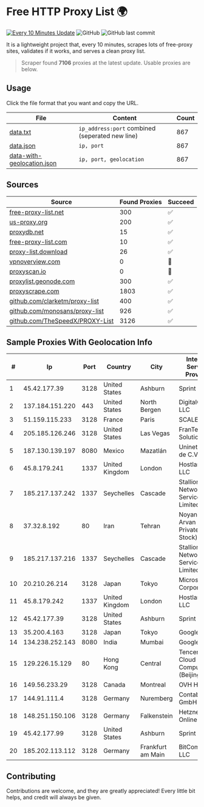 
# Free HTTP Proxy List 🌍

[![Every 10 Minutes Update](https://github.com/mertguvencli/http-proxy-list/actions/workflows/main.yml/badge.svg?branch=main)](https://github.com/mertguvencli/http-proxy-list/actions/workflows/main.yml)
![GitHub](https://img.shields.io/github/license/mertguvencli/http-proxy-list)
![GitHub last commit](https://img.shields.io/github/last-commit/mertguvencli/http-proxy-list)

It is a lightweight project that, every 10 minutes, scrapes lots of free-proxy sites, validates if it works, and serves a clean proxy list.


> Scraper found **7106** proxies at the latest update. Usable proxies are below.

## Usage

Click the file format that you want and copy the URL.


|File|Content|Count|
|----|-------|-----|
|[data.txt](https://raw.githubusercontent.com/mertguvencli/http-proxy-list/main/proxy-list/data.txt)|`ip_address:port` combined (seperated new line)|867|
|[data.json](https://raw.githubusercontent.com/mertguvencli/http-proxy-list/main/proxy-list/data.json)|`ip, port`|867|
|[data-with-geolocation.json](https://raw.githubusercontent.com/mertguvencli/http-proxy-list/main/proxy-list/data-with-geolocation.json)|`ip, port, geolocation`|867|

## Sources

|Source|Found Proxies|Succeed|
|------|-------------|-------|
|[free-proxy-list.net](https://free-proxy-list.net)|300|✅|
|[us-proxy.org](https://www.us-proxy.org)|200|✅|
|[proxydb.net](http://proxydb.net)|15|✅|
|[free-proxy-list.com](https://free-proxy-list.com/?page=&port=&type%5B%5D=http&type%5B%5D=https&up_time=0&search=Search)|10|✅|
|[proxy-list.download](https://www.proxy-list.download/HTTP)|26|✅|
|[vpnoverview.com](https://vpnoverview.com/privacy/anonymous-browsing/free-proxy-servers)|0|🚫|
|[proxyscan.io](https://www.proxyscan.io)|0|🚫|
|[proxylist.geonode.com](https://proxylist.geonode.com/api/proxy-list?limit=300&page=1&sort_by=lastChecked&sort_type=desc&protocols=http,https)|300|✅|
|[proxyscrape.com](https://api.proxyscrape.com/v2/?request=displayproxies&protocol=http&timeout=10000&country=all&ssl=all&anonymity=all)|1803|✅|
|[github.com/clarketm/proxy-list](https://raw.githubusercontent.com/clarketm/proxy-list/master/proxy-list-raw.txt)|400|✅|
|[github.com/monosans/proxy-list](https://raw.githubusercontent.com/monosans/proxy-list/main/proxies/http.txt)|926|✅|
|[github.com/TheSpeedX/PROXY-List](https://raw.githubusercontent.com/TheSpeedX/PROXY-List/master/http.txt)|3126|✅|


## Sample Proxies With Geolocation Info

|#|Ip|Port|Country|City|Internet Service Provider|
|-|--|----|-------|----|-------------------------|
|1|45.42.177.39|3128|United States|Ashburn|Sprint|
|2|137.184.151.220|443|United States|North Bergen|DigitalOcean, LLC|
|3|51.159.115.233|3128|France|Paris|SCALEWAY|
|4|205.185.126.246|3128|United States|Las Vegas|FranTech Solutions|
|5|187.130.139.197|8080|Mexico|Mazatlán|Uninet S.A. de C.V.|
|6|45.8.179.241|1337|United Kingdom|London|Hostland LLC|
|7|185.217.137.242|1337|Seychelles|Cascade|Stallion Network Services Limited|
|8|37.32.8.192|80|Iran|Tehran|Noyan Abr Arvan Co. ( Private Joint Stock)|
|9|185.217.137.216|1337|Seychelles|Cascade|Stallion Network Services Limited|
|10|20.210.26.214|3128|Japan|Tokyo|Microsoft Corporation|
|11|45.8.179.242|1337|United Kingdom|London|Hostland LLC|
|12|45.42.177.39|3128|United States|Ashburn|Sprint|
|13|35.200.4.163|3128|Japan|Tokyo|Google LLC|
|14|134.238.252.143|8080|India|Mumbai|Google LLC|
|15|129.226.15.129|80|Hong Kong|Central|Tencent Cloud Computing (Beijing) Co|
|16|149.56.233.29|3128|Canada|Montreal|OVH Hosting|
|17|144.91.111.4|3128|Germany|Nuremberg|Contabo GmbH|
|18|148.251.150.106|3128|Germany|Falkenstein|Hetzner Online GmbH|
|19|45.42.177.99|3128|United States|Ashburn|Sprint|
|20|185.202.113.112|3128|Germany|Frankfurt am Main|BitCommand LLC|



## Contributing

Contributions are welcome, and they are greatly appreciated! Every
little bit helps, and credit will always be given.

